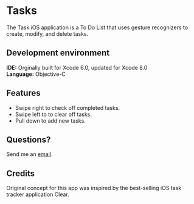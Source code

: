 # Tasks

The Task iOS application is a To Do List that uses gesture recognizers to create, modify, and delete tasks. 

## Development environment
<b>IDE:</b> Orginally built for Xcode 6.0, updated for Xcode 8.0
<br><b>Language:</b> Objective-C

## Features
- Swipe right to check off completed tasks.
- Swipe left to to clear off tasks.
- Pull down to add new tasks.


## Questions?
Send me an [email](mailto:macs4enthusiasts@gmail.com?subject=Tasks).

## Credits
Original concept for this app was inspired by the best-selling iOS task tracker application Clear.
